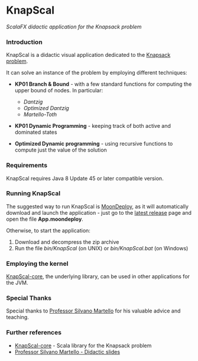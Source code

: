 # KnapScal

*ScalaFX didactic application for the Knapsack problem*



### Introduction

KnapScal is a didactic visual application dedicated to the [Knapsack problem](https://en.wikipedia.org/wiki/Knapsack_problem).

It can solve an instance of the problem by employing different techniques:

* **KP01 Branch & Bound** - with a few standard functions for computing the upper bound of nodes. In particular:

  * *Dantzig*
  * *Optimized Dantzig*
  * *Martello-Toth*

* **KP01 Dynamic Programming** - keeping track of both active and dominated states

* **Optimized Dynamic programming** - using recursive functions to compute just the value of the solution



### Requirements

KnapScal requires Java 8 Update 45 or later compatible version.



### Running KnapScal

The suggested way to run KnapScal is [MoonDeploy](https://github.com/giancosta86/moondeploy), as it will automatically download and launch the application - just go to the [latest release](https://github.com/giancosta86/KnapScal/releases/latest) page and open the file **App.moondeploy**.

Otherwise, to start the application:
1. Download and decompress the zip archive
2. Run the file *bin/KnapScal* (on UNIX) or *bin/KnapScal.bat* (on Windows)



### Employing the kernel

[KnapScal-core](https://github.com/giancosta86/KnapScal-core), the underlying library, can be used in other applications for the JVM.



### Special Thanks

Special thanks to [Professor Silvano Martello](http://www.or.deis.unibo.it/staff_pages/martello/cvitae.html) for his valuable advice and teaching.



### Further references

* [KnapScal-core](https://github.com/giancosta86/KnapScal-core) - Scala library for the Knapsack problem
* [Professor Silvano Martello - Didactic slides](http://www.or.deis.unibo.it/staff_pages/martello/Slides_LM_new.html)
